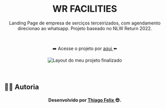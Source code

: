<div align="center">
 <h1 align="center"> WR FACILITIES </h1>
 <p> Landing Page de empresa de serciços terceirizados, com agendamento direcionao ao whatsapp. Projeto baseado no NLW Return 2022. </p>
 <br>
 <p> ➡️ Acesse o projeto por <a href="https://lp-wrfacilities.netlify.app" target="_blank"> aqui </a>⬅️</p>

 <img src="#" alt="Layout do meu projeto finalizado"> 
</div>
<br>
<br>

<h2> 👩‍💻 Autoria </h2>
<h4 align="center"> Desenvolvido por <a href="https://www.linkedin.com/in/th6felix/" target="_blank"> Thiago Felix <a>  😎. <h4>
